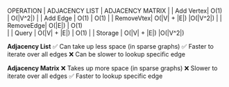 OPERATION |	ADJACENCY LIST | ADJACENCY MATRIX
          |                |
Add Vertex| 	   O(1)	​     |     O(|V^2|)
          |                |
Add Edge	|      O(1)	     |        O(1)
          |                |
RemoveVtex|  O(|V| + |E|)  |     ​O(|V^2|)
          |                |
RemoveEdge|	 O(|E|)	       |        O(1)   
          |                |
Query	    |  O(|V| + |E|)	 |        O(1)
          |                |
Storage	  | O(|V| + |E|)	 |     ​O(|V^2|)

**Adjacency List**
✅ Can take up less space (in sparse graphs)
✅ Faster to iterate over all edges
❌ Can be slower to lookup specific edge

**Adjacency Matrix**
❌ Takes up more space (in sparse graphs)
❌ Slower to iterate over all edges
✅ Faster to lookup specific edge


